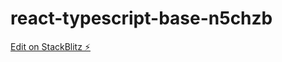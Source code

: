 # react-typescript-base-n5chzb

[Edit on StackBlitz ⚡️](https://stackblitz.com/edit/react-typescript-base-n5chzb)